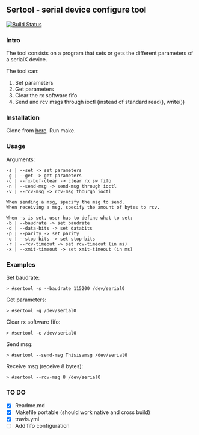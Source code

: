 ## Sertool - serial device configure tool

[![Build Status](https://travis-ci.org/HernanG234/sertool.svg?branch=master)](https://travis-ci.org/HernanG234/sertool#)

### Intro

The tool consists on a program that sets or gets the different parameters
of a serialX device.

The tool can:
1. Set parameters
2. Get parameters
3. Clear the rx software fifo
4. Send and rcv msgs through ioctl (instead of standard read(), write())

### Installation

Clone from [here](https://github.com/vanguardiasur/sertool). Run make.

### Usage

Arguments:

```
-s | --set -> set parameters
-g | --get -> get parameters
-c | --rx-buf-clear -> clear rx sw fifo
-n | --send-msg -> send-msg through ioctl
-v | --rcv-msg -> rcv-msg thourgh ioctl

When sending a msg, specify the msg to send.
When receiving a msg, specify the amount of bytes to rcv.

When -s is set, user has to define what to set:
-b | --baudrate -> set baudrate
-d | --data-bits -> set databits
-p | --parity -> set parity
-o | --stop-bits -> set stop-bits
-r | --rcv-timeout -> set rcv-timeout (in ms)
-x | --xmit-timeout -> set xmit-timeout (in ms)
```

### Examples

Set baudrate:

	> #sertool -s --baudrate 115200 /dev/serial0

Get parameters:

	> #sertool -g /dev/serial0

Clear rx software fifo:

	> #sertool -c /dev/serial0

Send msg:

	> #sertool --send-msg Thisisamsg /dev/serial0

Receive msg (receive 8 bytes):

	> #sertool --rcv-msg 8 /dev/serial0

### TO DO

- [x] Readme.md
- [x] Makefile portable (should work native and cross build)
- [x] travis.yml
- [ ] Add fifo configuration
